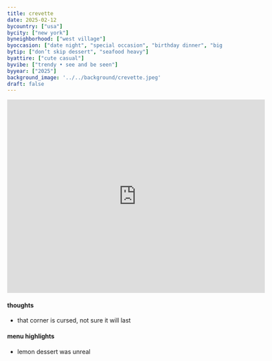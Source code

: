 ```yaml
---
title: crevette
date: 2025-02-12
bycountry: ["usa"]
bycity: ["new york"]
byneighborhood: ["west village"]
byoccasion: ["date night", "special occasion", "birthday dinner", "big group", "work dinner"]
bytip: ["don’t skip dessert", "seafood heavy"]
byattire: ["cute casual"]
byvibe: ["trendy • see and be seen"]
byyear: ["2025"]
background_image: '../../background/crevette.jpeg'
draft: false
---
```


<iframe src="https://www.google.com/maps/embed?pb=!1m18!1m12!1m3!1d3023.4711405755356!2d-74.00268!3d40.7296574!2m3!1f0!2f0!3f0!3m2!1i1024!2i768!4f13.1!3m3!1m2!1s0x89c2596688c582f7%3A0xda045edf7ec0f659!2sCrevette!5e0!3m2!1sen!2sus!4v1743352969707!5m2!1sen!2sus" width="600" height="450" style="border:0;" allowfullscreen="" loading="lazy" referrerpolicy="no-referrer-when-downgrade"></iframe>

#### thoughts
* that corner is cursed, not sure it will last

#### menu highlights
* lemon dessert was unreal